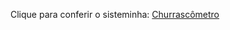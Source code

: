 Clique para conferir o sisteminha:
<a href="https://othonet.github.io/sisChurrascometro/" target="_blank" />Churrascômetro</a>

